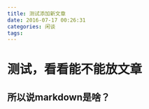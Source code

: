```yaml
---
title: 测试添加新文章
date: 2016-07-17 00:26:31
categories: 闲谈
tags:
---
```

# 测试，看看能不能放文章
## 所以说markdown是啥？